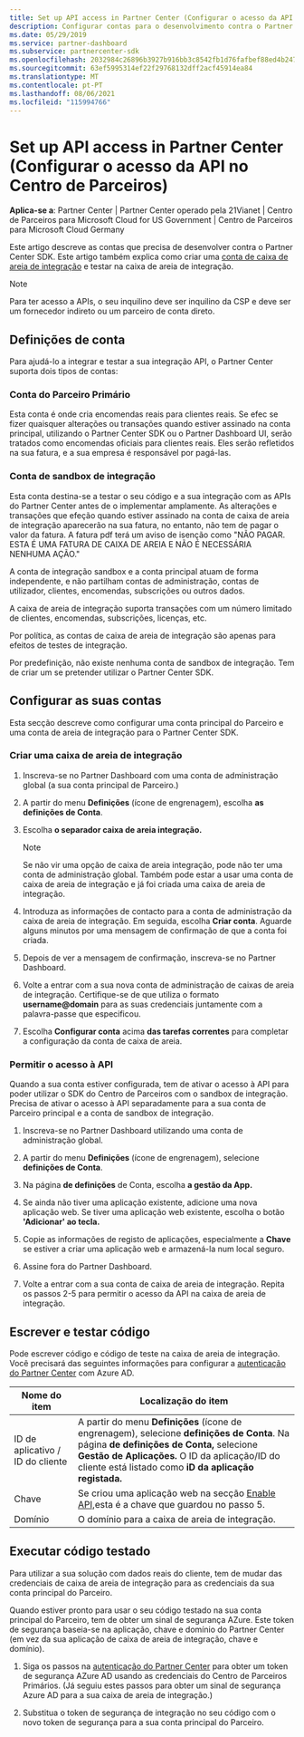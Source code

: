 ```yaml
---
title: Set up API access in Partner Center (Configurar o acesso da API no Centro de Parceiros)
description: Configurar contas para o desenvolvimento contra o Partner Center SDK e testar na caixa de areia de integração.
ms.date: 05/29/2019
ms.service: partner-dashboard
ms.subservice: partnercenter-sdk
ms.openlocfilehash: 2032984c26896b3927b916bb3c8542fb1d76fafbef88ed4b24795987616bbddf
ms.sourcegitcommit: 63ef5995314ef22f29768132dff2acf45914ea84
ms.translationtype: MT
ms.contentlocale: pt-PT
ms.lasthandoff: 08/06/2021
ms.locfileid: "115994766"
---
```

# <a name="set-up-api-access-in-partner-center"></a>Set up API access in Partner Center (Configurar o acesso da API no Centro de Parceiros)

**Aplica-se a**: Partner Center | Partner Center operado pela 21Vianet | Centro de Parceiros para Microsoft Cloud for US Government | Centro de Parceiros para Microsoft Cloud Germany

Este artigo descreve as contas que precisa de desenvolver contra o Partner Center SDK. Este artigo também explica como criar uma [conta de caixa de areia de integração](#integration-sandbox-account) e testar na caixa de areia de integração.

>[!NOTE]
>Para ter acesso a APIs, o seu inquilino deve ser inquilino da CSP e deve ser um fornecedor indireto ou um parceiro de conta direto.

## <a name="account-definitions"></a>Definições de conta

Para ajudá-lo a integrar e testar a sua integração API, o Partner Center suporta dois tipos de contas:

### <a name="primary-partner-account"></a>Conta do Parceiro Primário

Esta conta é onde cria encomendas reais para clientes reais. Se efec se fizer quaisquer alterações ou transações quando estiver assinado na conta principal, utilizando o Partner Center SDK ou o Partner Dashboard UI, serão tratados como encomendas oficiais para clientes reais. Eles serão refletidos na sua fatura, e a sua empresa é responsável por pagá-las.

### <a name="integration-sandbox-account"></a>Conta de sandbox de integração

Esta conta destina-se a testar o seu código e a sua integração com as APIs do Partner Center antes de o implementar amplamente. As alterações e transações que efeção quando estiver assinado na conta de caixa de areia de integração aparecerão na sua fatura, no entanto, não tem de pagar o valor da fatura. A fatura pdf terá um aviso de isenção como "NÃO PAGAR. ESTA É UMA FATURA DE CAIXA DE AREIA E NÃO É NECESSÁRIA NENHUMA AÇÃO."

A conta de integração sandbox e a conta principal atuam de forma independente, e não partilham contas de administração, contas de utilizador, clientes, encomendas, subscrições ou outros dados.

A caixa de areia de integração suporta transações com um número limitado de clientes, encomendas, subscrições, licenças, etc.

Por política, as contas de caixa de areia de integração são apenas para efeitos de testes de integração.

Por predefinição, não existe nenhuma conta de sandbox de integração. Tem de criar um se pretender utilizar o Partner Center SDK.

## <a name="set-up-your-accounts"></a>Configurar as suas contas

Esta secção descreve como configurar uma conta principal do Parceiro e uma conta de areia de integração para o Partner Center SDK.

### <a name="create-an-integration-sandbox"></a>Criar uma caixa de areia de integração

1. Inscreva-se no Partner Dashboard com uma conta de administração global (a sua conta principal de Parceiro.)

2. A partir do menu **Definições** (ícone de engrenagem), escolha **as definições de Conta**.

3. Escolha **o separador caixa de areia integração.**

    >[!NOTE]
    >Se não vir uma opção de caixa de areia integração, pode não ter uma conta de administração global. Também pode estar a usar uma conta de caixa de areia de integração e já foi criada uma caixa de areia de integração.

4. Introduza as informações de contacto para a conta de administração da caixa de areia de integração. Em seguida, escolha **Criar conta**. Aguarde alguns minutos por uma mensagem de confirmação de que a conta foi criada.

5. Depois de ver a mensagem de confirmação, inscreva-se no Partner Dashboard.

6. Volte a entrar com a sua nova conta de administração de caixas de areia de integração. Certifique-se de que utiliza o formato **username@domain** para as suas credenciais juntamente com a palavra-passe que especificou.

7. Escolha **Configurar conta** acima **das tarefas correntes** para completar a configuração da conta de caixa de areia.

### <a name="enable-api-access"></a>Permitir o acesso à API

Quando a sua conta estiver configurada, tem de ativar o acesso à API para poder utilizar o SDK do Centro de Parceiros com o sandbox de integração. Precisa de ativar o acesso à API separadamente para a sua conta de Parceiro principal e a conta de sandbox de integração.

1. Inscreva-se no Partner Dashboard utilizando uma conta de administração global.

2. A partir do menu **Definições** (ícone de engrenagem), selecione **definições de Conta**.

3. Na página **de definições** de Conta, escolha **a gestão da App.**

4. Se ainda não tiver uma aplicação existente, adicione uma nova aplicação web. Se tiver uma aplicação web existente, escolha o botão **'Adicionar' ao tecla.**

5. Copie as informações de registo de aplicações, especialmente a **Chave** se estiver a criar uma aplicação web e armazená-la num local seguro.

6. Assine fora do Partner Dashboard.

7. Volte a entrar com a sua conta de caixa de areia de integração. Repita os passos 2-5 para permitir o acesso da API na caixa de areia de integração.

## <a name="write-and-test-code"></a>Escrever e testar código

Pode escrever código e código de teste na caixa de areia de integração. Você precisará das seguintes informações para configurar a [autenticação do Partner Center](partner-center-authentication.md) com Azure AD.

| Nome do item | Localização do item |
| --------- | ------------- |
| ID de aplicativo / ID do cliente | A partir do menu **Definições** (ícone de engrenagem), selecione **definições de Conta**. Na página **de definições de Conta,** selecione **Gestão de Aplicações.** O ID da aplicação/ID do cliente está listado como **iD da aplicação registada.** |
| Chave | Se criou uma aplicação web na secção [Enable API,](#enable-api-access)esta é a chave que guardou no passo 5. |
| Domínio | O domínio para a caixa de areia de integração. |

## <a name="run-tested-code"></a>Executar código testado

Para utilizar a sua solução com dados reais do cliente, tem de mudar das credenciais de caixa de areia de integração para as credenciais da sua conta principal do Parceiro.

Quando estiver pronto para usar o seu código testado na sua conta principal do Parceiro, tem de obter um sinal de segurança AZure. Este token de segurança baseia-se na aplicação, chave e domínio do Partner Center (em vez da sua aplicação de caixa de areia de integração, chave e domínio).

1. Siga os passos na [autenticação do Partner Center](partner-center-authentication.md) para obter um token de segurança AZure AD usando as credenciais do Centro de Parceiros Primários. (Já seguiu estes passos para obter um sinal de segurança Azure AD para a sua caixa de areia de integração.)

2. Substitua o token de segurança de integração no seu código com o novo token de segurança para a sua conta principal do Parceiro.
